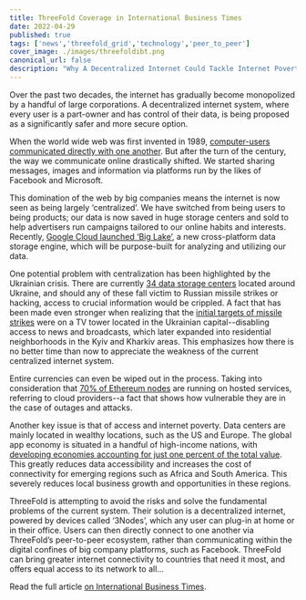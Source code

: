 ```yaml
---
title: ThreeFold Coverage in International Business Times
date: 2022-04-29
published: true
tags: ['news','threefold_grid','technology','peer_to_peer']
cover_image: ./images/threefoldibt.png
canonical_url: false
description: "Why A Decentralized Internet Could Tackle Internet Poverty And Improve Data Protection, via International Business Times"
---
```


Over the past two decades, the internet has gradually become monopolized by a handful of large corporations. A decentralized internet system, where every user is a part-owner and has control of their data, is being proposed as a significantly safer and more secure option.

When the world wide web was first invented in 1989, [computer-users communicated directly with one another](https://www.theguardian.com/technology/2018/sep/08/decentralisation-next-big-step-for-the-world-wide-web-dweb-data-internet-censorship-brewster-kahle). But after the turn of the century, the way we communicate online drastically shifted. We started sharing messages, images and information via platforms run by the likes of Facebook and Microsoft.

This domination of the web by big companies means the internet is now seen as being largely ‘centralized’. We have switched from being users to being products; our data is now saved in huge storage centers and sold to help advertisers run campaigns tailored to our online habits and interests. Recently, [Google Cloud launched ‘Big Lake’](https://techcrunch.com/2022/04/05/google-cloud-launches-biglake-a-new-cross-platform-data-storage-engine/?guccounter=1&guce_referrer=aHR0cHM6Ly93d3cuZ29vZ2xlLmNvbS8&guce_referrer_sig=AQAAAD9Jj1DUd0MhS7gbv2f2mFA4BSRQjqh8uxCRa11LCzn8egXqaGYgN_GgJLjDf5sVWcjXVXvk6aYGLMmvlKgcD4ztQvA1sdlI_yytNjXX_4WbbrXvltwwXjJJ6WckspkQLFx9ySptsNxOREFFezQeBy-_amzrwHvkPHvG1VPYYaSf), a new cross-platform data storage engine, which will be purpose-built for analyzing and utilizing our data.

One potential problem with centralization has been highlighted by the Ukrainian crisis. There are currently [34 data storage centers](https://www.datacentermap.com/ukraine/) located around Ukraine, and should any of these fall victim to Russian missile strikes or hacking, access to crucial information would be crippled. A fact that has been made even stronger when realizing that the [initial targets of missile strikes](https://www.theguardian.com/world/2022/mar/01/ukraine-russia-civilians-missiles-kyiv-tv-tower) were on a TV tower located in the Ukrainian capital--disabling access to news and broadcasts, which later expanded into residential neighborhoods in the Kyiv and Kharkiv areas. This emphasizes how there is no better time than now to appreciate the weakness of the current centralized internet system.

Entire currencies can even be wiped out in the process. Taking into consideration that [70% of Ethereum nodes](https://decrypt.co/44321/70-of-ethereum-nodes-are-hosted-on-centralized-services) are running on hosted services, referring to cloud providers--a fact that shows how vulnerable they are in the case of outages and attacks.

Another key issue is that of access and internet poverty. Data centers are mainly located in wealthy locations, such as the US and Europe. The global app economy is situated in a handful of high-income nations, with [developing economies accounting for just one percent of the total value](https://internethealthreport.org/v01/decentralization/). This greatly reduces data accessibility and increases the cost of connectivity for emerging regions such as Africa and South America. This severely reduces local business growth and opportunities in these regions.

ThreeFold is attempting to avoid the risks and solve the fundamental problems of the current system. Their solution is a decentralized internet, powered by devices called ‘3Nodes’, which any user can plug-in at home or in their office. Users can then directly connect to one another via ThreeFold’s peer-to-peer ecosystem, rather than communicating within the digital confines of big company platforms, such as Facebook. ThreeFold can bring greater internet connectivity to countries that need it most, and offers equal access to its network to all...

Read the full article [on International Business Times](https://www.ibtimes.com/why-decentralized-internet-could-tackle-internet-poverty-improve-data-protection-3488398).